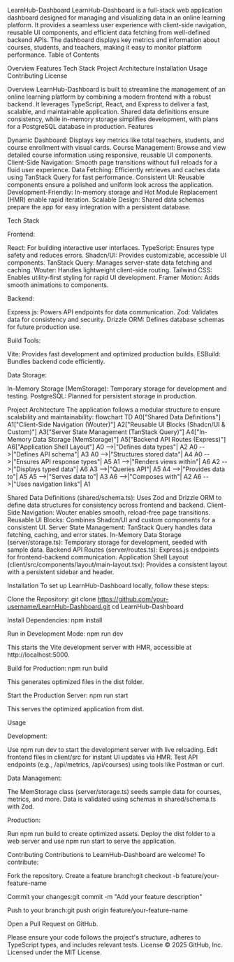 LearnHub-Dashboard
LearnHub-Dashboard is a full-stack web application dashboard designed for managing and visualizing data in an online learning platform. It provides a seamless user experience with client-side navigation, reusable UI components, and efficient data fetching from well-defined backend APIs. The dashboard displays key metrics and information about courses, students, and teachers, making it easy to monitor platform performance.
Table of Contents

Overview
Features
Tech Stack
Project Architecture
Installation
Usage
Contributing
License

Overview
LearnHub-Dashboard is built to streamline the management of an online learning platform by combining a modern frontend with a robust backend. It leverages TypeScript, React, and Express to deliver a fast, scalable, and maintainable application. Shared data definitions ensure consistency, while in-memory storage simplifies development, with plans for a PostgreSQL database in production.
Features

Dynamic Dashboard: Displays key metrics like total teachers, students, and course enrollment with visual cards.
Course Management: Browse and view detailed course information using responsive, reusable UI components.
Client-Side Navigation: Smooth page transitions without full reloads for a fluid user experience.
Data Fetching: Efficiently retrieves and caches data using TanStack Query for fast performance.
Consistent UI: Reusable components ensure a polished and uniform look across the application.
Development-Friendly: In-memory storage and Hot Module Replacement (HMR) enable rapid iteration.
Scalable Design: Shared data schemas prepare the app for easy integration with a persistent database.

Tech Stack

Frontend:

React: For building interactive user interfaces.
TypeScript: Ensures type safety and reduces errors.
Shadcn/UI: Provides customizable, accessible UI components.
TanStack Query: Manages server-state data fetching and caching.
Wouter: Handles lightweight client-side routing.
Tailwind CSS: Enables utility-first styling for rapid UI development.
Framer Motion: Adds smooth animations to components.


Backend:

Express.js: Powers API endpoints for data communication.
Zod: Validates data for consistency and security.
Drizzle ORM: Defines database schemas for future production use.


Build Tools:

Vite: Provides fast development and optimized production builds.
ESBuild: Bundles backend code efficiently.


Data Storage:

In-Memory Storage (MemStorage): Temporary storage for development and testing.
PostgreSQL: Planned for persistent storage in production.



Project Architecture
The application follows a modular structure to ensure scalability and maintainability:
flowchart TD
    A0["Shared Data Definitions"]
    A1["Client-Side Navigation (Wouter)"]
    A2["Reusable UI Blocks (Shadcn/UI & Custom)"]
    A3["Server State Management (TanStack Query)"]
    A4["In-Memory Data Storage (MemStorage)"]
    A5["Backend API Routes (Express)"]
    A6["Application Shell Layout"]
    A0 -->|"Defines data types"| A2
    A0 -->|"Defines API schema"| A3
    A0 -->|"Structures stored data"| A4
    A0 -->|"Ensures API response types"| A5
    A1 -->|"Renders views within"| A6
    A2 -->|"Displays typed data"| A6
    A3 -->|"Queries API"| A5
    A4 -->|"Provides data to"| A5
    A5 -->|"Serves data to"| A3
    A6 -->|"Composes with"| A2
    A6 -->|"Uses navigation links"| A1


Shared Data Definitions (shared/schema.ts): Uses Zod and Drizzle ORM to define data structures for consistency across frontend and backend.
Client-Side Navigation: Wouter enables smooth, reload-free page transitions.
Reusable UI Blocks: Combines Shadcn/UI and custom components for a consistent UI.
Server State Management: TanStack Query handles data fetching, caching, and error states.
In-Memory Data Storage (server/storage.ts): Temporary storage for development, seeded with sample data.
Backend API Routes (server/routes.ts): Express.js endpoints for frontend-backend communication.
Application Shell Layout (client/src/components/layout/main-layout.tsx): Provides a consistent layout with a persistent sidebar and header.

Installation
To set up LearnHub-Dashboard locally, follow these steps:

Clone the Repository:
git clone https://github.com/your-username/LearnHub-Dashboard.git
cd LearnHub-Dashboard


Install Dependencies:
npm install


Run in Development Mode:
npm run dev

This starts the Vite development server with HMR, accessible at http://localhost:5000.

Build for Production:
npm run build

This generates optimized files in the dist folder.

Start the Production Server:
npm run start

This serves the optimized application from dist.


Usage

Development:

Use npm run dev to start the development server with live reloading.
Edit frontend files in client/src for instant UI updates via HMR.
Test API endpoints (e.g., /api/metrics, /api/courses) using tools like Postman or curl.


Data Management:

The MemStorage class (server/storage.ts) seeds sample data for courses, metrics, and more.
Data is validated using schemas in shared/schema.ts with Zod.


Production:

Run npm run build to create optimized assets.
Deploy the dist folder to a web server and use npm run start to serve the application.



Contributing
Contributions to LearnHub-Dashboard are welcome! To contribute:

Fork the repository.
Create a feature branch:git checkout -b feature/your-feature-name


Commit your changes:git commit -m "Add your feature description"


Push to your branch:git push origin feature/your-feature-name


Open a Pull Request on GitHub.

Please ensure your code follows the project's structure, adheres to TypeScript types, and includes relevant tests.
License
© 2025 GitHub, Inc. Licensed under the MIT License.
